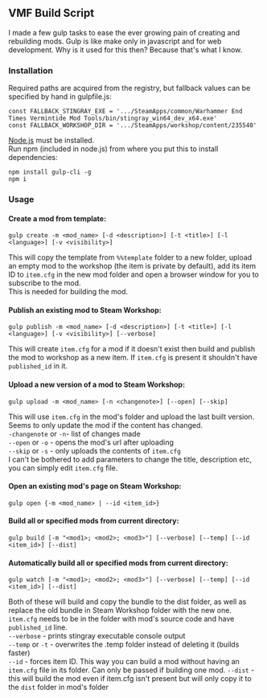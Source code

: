 ## VMF Build Script

I made a few gulp tasks to ease the ever growing pain of creating and rebuilding mods. 
Gulp is like make only in javascript and for web development. 
Why is it used for this then? Because that's what I know.

### Installation

Required paths are acquired from the registry, but fallback values can be specified by hand in gulpfile.js: 
	
	const FALLBACK_STINGRAY_EXE = '.../SteamApps/common/Warhammer End Times Vermintide Mod Tools/bin/stingray_win64_dev_x64.exe'
	const FALLBACK_WORKSHOP_DIR = '.../SteamApps/workshop/content/235540'

[Node.js](https://nodejs.org/en/) must be installed.  
Run npm (included in node.js) from where you put this to install dependencies:

	npm install gulp-cli -g
	npm i

### Usage

#### Create a mod from template:

	gulp create -m <mod_name> [-d <description>] [-t <title>] [-l <language>] [-v <visibility>]

This will copy the template from `%%template` folder to a new folder, upload an empty mod to the workshop (the item is private by default), add its item ID to `item.cfg` in the new mod folder and open a browser window for you to subscribe to the mod.  
This is needed for building the mod.

#### Publish an existing mod to Steam Workshop:  

	gulp publish -m <mod_name> [-d <description>] [-t <title>] [-l <language>] [-v <visibility>] [--verbose]

This will create `item.cfg` for a mod if it doesn't exist then build and publish the mod to workshop as a new item.
If `item.cfg` is present it shouldn't have `published_id` in it.  

#### Upload a new version of a mod to Steam Workshop:  

	gulp upload -m <mod_name> [-n <changenote>] [--open] [--skip]  

This will use `item.cfg` in the mod's folder and upload the last built version. Seems to only update the mod if the content has changed.  
`-changenote` or `-n`- list of changes made  
`--open` or `-o` - opens the mod's url after uploading  
`--skip` or `-s` - only uploads the contents of `item.cfg`  
I can't be bothered to add parameters to change the title, description etc, you can simply edit `item.cfg` file.  

#### Open an existing mod's page on Steam Workshop:  

	gulp open {-m <mod_name> | --id <item_id>}  

#### Build all or specified mods from current directory:
	
	gulp build [-m "<mod1>; <mod2>; <mod3>"] [--verbose] [--temp] [--id <item_id>] [--dist]

#### Automatically build all or specified mods from current directory:

	gulp watch [-m "<mod1>; <mod2>; <mod3>"] [--verbose] [--temp] [--id <item_id>] [--dist]

Both of these will build and copy the bundle to the dist folder, as well as replace the old bundle in Steam Workshop folder with the new one. 
`item.cfg` needs to be in the folder with mod's source code and have `published_id` line.  
`--verbose` - prints stingray executable console output  
`--temp` or `-t` - overwrites the .temp folder instead of deleting it (builds faster)  
`--id` - forces item ID. This way you can build a mod without having an `item.cfg` file in its folder. Can only be passed if building one mod.
`--dist` - this will build the mod even if item.cfg isn't present but will only copy it to the `dist` folder in mod's folder
